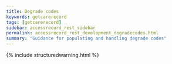 ```yaml
---
title: Degrade codes
keywords: getcarerecord
tags: [getcarerecord]
sidebar: accessrecord_rest_sidebar
permalink: accessrecord_rest_development_degradecodes.html
summary: "Guidance for populating and handling degrade codes"
---
```


{% include structuredwarning.html %}
